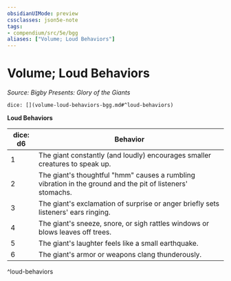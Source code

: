 ```yaml
---
obsidianUIMode: preview
cssclasses: json5e-note
tags:
- compendium/src/5e/bgg
aliases: ["Volume; Loud Behaviors"]
---
```

# Volume; Loud Behaviors
*Source: Bigby Presents: Glory of the Giants* 

`dice: [](volume-loud-behaviors-bgg.md#^loud-behaviors)`

**Loud Behaviors**

| dice: d6 | Behavior |
|----------|----------|
| 1 | The giant constantly (and loudly) encourages smaller creatures to speak up. |
| 2 | The giant's thoughtful "hmm" causes a rumbling vibration in the ground and the pit of listeners' stomachs. |
| 3 | The giant's exclamation of surprise or anger briefly sets listeners' ears ringing. |
| 4 | The giant's sneeze, snore, or sigh rattles windows or blows leaves off trees. |
| 5 | The giant's laughter feels like a small earthquake. |
| 6 | The giant's armor or weapons clang thunderously. |
^loud-behaviors